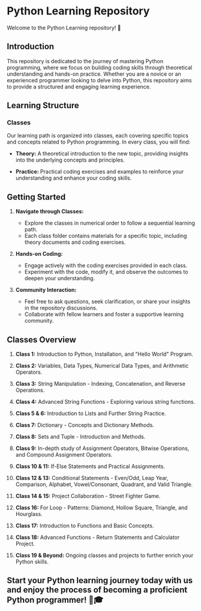 # Python Learning Repository

Welcome to the Python Learning repository! 🐍

## Introduction

This repository is dedicated to the journey of mastering Python programming, where we focus on building coding skills through theoretical understanding and hands-on practice. Whether you are a novice or an experienced programmer looking to delve into Python, this repository aims to provide a structured and engaging learning experience.

## Learning Structure

### Classes

Our learning path is organized into classes, each covering specific topics and concepts related to Python programming. In every class, you will find:

- **Theory:** A theoretical introduction to the new topic, providing insights into the underlying concepts and principles.

- **Practice:** Practical coding exercises and examples to reinforce your understanding and enhance your coding skills.

## Getting Started

1. **Navigate through Classes:**
   - Explore the classes in numerical order to follow a sequential learning path.
   - Each class folder contains materials for a specific topic, including theory documents and coding exercises.

2. **Hands-on Coding:**
   - Engage actively with the coding exercises provided in each class.
   - Experiment with the code, modify it, and observe the outcomes to deepen your understanding.

3. **Community Interaction:**
   - Feel free to ask questions, seek clarification, or share your insights in the repository discussions.
   - Collaborate with fellow learners and foster a supportive learning community.

## Classes Overview

1. **Class 1:** Introduction to Python, Installation, and "Hello World" Program.

2. **Class 2:** Variables, Data Types, Numerical Data Types, and Arithmetic Operators.

3. **Class 3:** String Manipulation - Indexing, Concatenation, and Reverse Operations.

4. **Class 4:** Advanced String Functions - Exploring various string functions.

5. **Class 5 & 6:** Introduction to Lists and Further String Practice.

6. **Class 7:** Dictionary - Concepts and Dictionary Methods.

7. **Class 8:** Sets and Tuple - Introduction and Methods.

8. **Class 9:** In-depth study of Assignment Operators, Bitwise Operations, and Compound Assignment Operators.

9. **Class 10 & 11:** If-Else Statements and Practical Assignments.

10. **Class 12 & 13:** Conditional Statements - Even/Odd, Leap Year, Comparison, Alphabet, Vowel/Consonant, Quadrant, and Valid Triangle.

11. **Class 14 & 15:** Project Collaboration - Street Fighter Game.

12. **Class 16:** For Loop - Patterns: Diamond, Hollow Square, Triangle, and Hourglass.

13. **Class 17:** Introduction to Functions and Basic Concepts.

14. **Class 18:** Advanced Functions - Return Statements and Calculator Project.

15. **Class 19 & Beyond:** Ongoing classes and projects to further enrich your Python skills.

## Start your Python learning journey today with us and enjoy the process of becoming a proficient Python programmer! 🚀🎓
